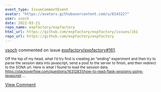 ```yaml
---
event_type: IssueCommentEvent
avatar: "https://avatars.githubusercontent.com/u/814322?"
user: vsoch
date: 2022-03-21
repo_name: expfactory/expfactory
html_url: https://github.com/expfactory/expfactory/issues/161
repo_url: https://github.com/expfactory/expfactory
---
```


<a href='https://github.com/vsoch' target='_blank'>vsoch</a> commented on issue <a href='https://github.com/expfactory/expfactory/issues/161' target='_blank'>expfactory/expfactory#161</a>.

<small>Off the top of my head, what I'd try first is creating an "ending" experiment and then try to parse the session data into javascript, send a post to the server to finish, and then redirect to the SONA url. Here is what I found to load the session data. https://stackoverflow.com/questions/16312831/how-to-read-flask-sessions-using-javascript...</small>

<a href='https://github.com/expfactory/expfactory/issues/161' target='_blank'>View Comment</a>